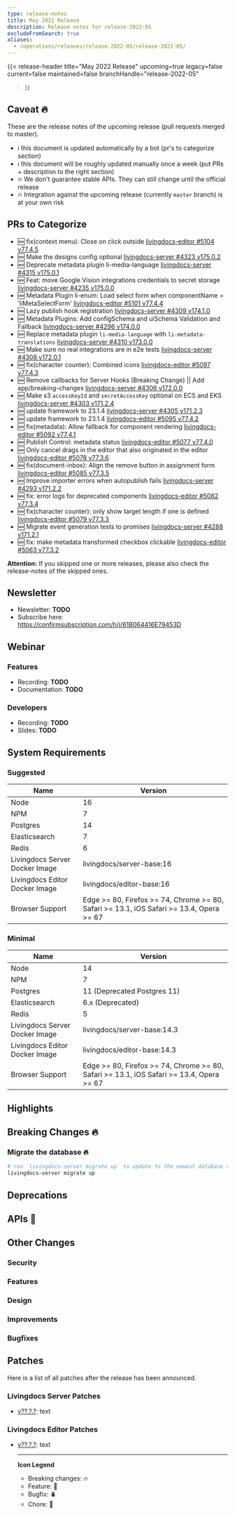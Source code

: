 ```yaml
---
type: release-notes
title: May 2022 Release
description: Release notes for release-2022-05
excludeFromSearch: true
aliases:
  - /operations/releases/release-2022-05/release-2022-05/
---
```


{{< release-header
  title="May 2022 Release"
  upcoming=true
  legacy=false
  current=false
  maintained=false
  branchHandle="release-2022-05"
>}}

## Caveat :fire:

These are the release notes of the upcoming release (pull requests merged to master).

- :information_source: this document is updated automatically by a bot (pr's to categorize section)
- :information_source: this document will be roughly updated manually once a week (put PRs + description to the right section)
- :fire: We don't guarantee stable APIs. They can still change until the official release
- :fire: Integration against the upcoming release (currently `master` branch) is at your own risk

## PRs to Categorize
* :new: fix(context menu): Close on click outside [livingdocs-editor #5104 v77.4.5](https://github.com/livingdocsIO/livingdocs-editor/pull/5104)
* :new: Make the designs config optional [livingdocs-server #4323 v175.0.2](https://github.com/livingdocsIO/livingdocs-server/pull/4323)
* :new: Deprecate metadata plugin li-media-language [livingdocs-server #4315 v175.0.1](https://github.com/livingdocsIO/livingdocs-server/pull/4315)
* :new: Feat: move Google Vision integrations credentials to secret storage [livingdocs-server #4235 v175.0.0](https://github.com/livingdocsIO/livingdocs-server/pull/4235)
* :new: Metadata Plugin li-enum: Load select form when componentName = 'liMetaSelectForm' [livingdocs-editor #5101 v77.4.4](https://github.com/livingdocsIO/livingdocs-editor/pull/5101)
* :new: Lazy publish hook registration [livingdocs-server #4309 v174.1.0](https://github.com/livingdocsIO/livingdocs-server/pull/4309)
* :new: Metadata Plugins: Add configSchema and uiSchema Validation and Fallback [livingdocs-server #4296 v174.0.0](https://github.com/livingdocsIO/livingdocs-server/pull/4296)
* :new: Replace metadata plugin `li-media-language` with `li-metadata-translations` [livingdocs-server #4310 v173.0.0](https://github.com/livingdocsIO/livingdocs-server/pull/4310)
* :new: Make sure no real integrations are in e2e tests [livingdocs-server #4308 v172.0.1](https://github.com/livingdocsIO/livingdocs-server/pull/4308)
* :new: fix(character counter): Combined icons [livingdocs-editor #5097 v77.4.3](https://github.com/livingdocsIO/livingdocs-editor/pull/5097)
* :new: Remove callbacks for Server Hooks (Breaking Change) || Add app/breaking-changes [livingdocs-server #4306 v172.0.0](https://github.com/livingdocsIO/livingdocs-server/pull/4306)
* :new: Make s3 `accessKeyId` and `secretAccessKey` optional on ECS and EKS [livingdocs-server #4303 v171.2.4](https://github.com/livingdocsIO/livingdocs-server/pull/4303)
* :new: update framework to 23.1.4 [livingdocs-server #4305 v171.2.3](https://github.com/livingdocsIO/livingdocs-server/pull/4305)
* :new: update framework to 23.1.4 [livingdocs-editor #5095 v77.4.2](https://github.com/livingdocsIO/livingdocs-editor/pull/5095)
* :new: fix(metadata): Allow fallback for component rendering [livingdocs-editor #5092 v77.4.1](https://github.com/livingdocsIO/livingdocs-editor/pull/5092)
* :new: Publish Control: metadata status [livingdocs-editor #5077 v77.4.0](https://github.com/livingdocsIO/livingdocs-editor/pull/5077)
* :new: Only cancel drags in the editor that also originated in the editor [livingdocs-editor #5078 v77.3.6](https://github.com/livingdocsIO/livingdocs-editor/pull/5078)
* :new: fix(document-inbox): Align the remove button in assignment form [livingdocs-editor #5085 v77.3.5](https://github.com/livingdocsIO/livingdocs-editor/pull/5085)
* :new: Improve importer errors when autopublish fails [livingdocs-server #4293 v171.2.2](https://github.com/livingdocsIO/livingdocs-server/pull/4293)
* :new: fix: error logs for deprecated components  [livingdocs-editor #5082 v77.3.4](https://github.com/livingdocsIO/livingdocs-editor/pull/5082)
* :new: fix(character counter): only show target length if one is defined [livingdocs-editor #5079 v77.3.3](https://github.com/livingdocsIO/livingdocs-editor/pull/5079)
* :new: Migrate event generation tests to promises [livingdocs-server #4288 v171.2.1](https://github.com/livingdocsIO/livingdocs-server/pull/4288)
* :new: fix: make metadata transformed checkbox clickable [livingdocs-editor #5063 v77.3.2](https://github.com/livingdocsIO/livingdocs-editor/pull/5063)

**Attention:** If you skipped one or more releases, please also check the release-notes of the skipped ones.

## Newsletter

* Newsletter: **TODO**
* Subscribe here: https://confirmsubscription.com/h/j/61B064416E79453D


## Webinar

### Features

* Recording: **TODO**
* Documentation: **TODO**

### Developers

* Recording: **TODO**
* Slides: **TODO**

## System Requirements

### Suggested
|Name|Version|
|-|-|
|Node|16|
|NPM|7|
|Postgres|14|
|Elasticsearch|7|
|Redis|6|
|Livingdocs Server Docker Image|livingdocs/server-base:16|
|Livingdocs Editor Docker Image|livingdocs/editor-base:16|
|Browser Support|Edge >= 80, Firefox >= 74, Chrome >= 80, Safari >= 13.1, iOS Safari >= 13.4, Opera >= 67|

### Minimal
|Name|Version|
|-|-|
|Node|14|
|NPM|7|
|Postgres|11 (Deprecated Postgres 11)|
|Elasticsearch|6.x (Deprecated)|
|Redis|5|
|Livingdocs Server Docker Image|livingdocs/server-base:14.3|
|Livingdocs Editor Docker Image|livingdocs/editor-base:14.3|
|Browser Support|Edge >= 80, Firefox >= 74, Chrome >= 80, Safari >= 13.1, iOS Safari >= 13.4, Opera >= 67|


## Highlights

## Breaking Changes :fire:

### Migrate the database :fire:

```sh
# run `livingdocs-server migrate up` to update to the newest database scheme
livingdocs-server migrate up
```

## Deprecations

## APIs :gift:

## Other Changes

### Security

### Features

### Design

### Improvements

### Bugfixes


## Patches

Here is a list of all patches after the release has been announced.

### Livingdocs Server Patches
- [v??.?.?](https://github.com/livingdocsIO/livingdocs-server/releases/tag/v??.?.?): text

### Livingdocs Editor Patches
- [v??.?.?](https://github.com/livingdocsIO/livingdocs-editor/releases/tag/v??.?.?): text

  ---
  **Icon Legend**
  * Breaking changes: :fire:
  * Feature: :gift:
  * Bugfix: :beetle:
  * Chore: :wrench:
